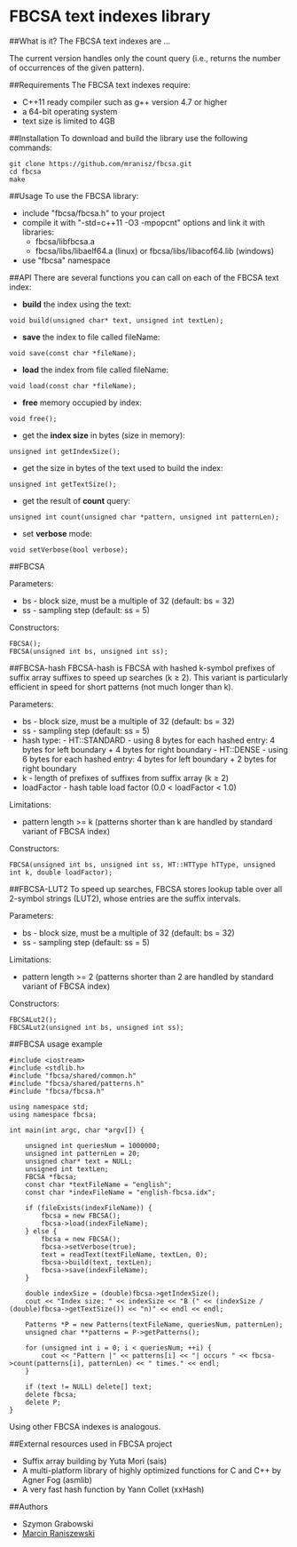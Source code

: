 # FBCSA text indexes library

##What is it?
The FBCSA text indexes are ...

The current version handles only the count query (i.e., returns the number of occurrences of the given pattern).

##Requirements
The FBCSA text indexes require:
- C++11 ready compiler such as g++ version 4.7 or higher
- a 64-bit operating system
- text size is limited to 4GB

##Installation
To download and build the library use the following commands:
```
git clone https://github.com/mranisz/fbcsa.git
cd fbcsa
make
```

##Usage
To use the FBCSA library:
- include "fbcsa/fbcsa.h" to your project
- compile it with "-std=c++11 -O3 -mpopcnt" options and link it with libraries:
  - fbcsa/libfbcsa.a
  - fbcsa/libs/libaelf64.a (linux) or fbcsa/libs/libacof64.lib (windows)
- use "fbcsa" namespace

##API
There are several functions you can call on each of the FBCSA text index:
- **build** the index using the text:
```
void build(unsigned char* text, unsigned int textLen);
```
- **save** the index to file called fileName:
```
void save(const char *fileName);
```
- **load** the index from file called fileName:
```
void load(const char *fileName);
```
- **free** memory occupied by index:
```
void free();
```
- get the **index size** in bytes (size in memory):
```
unsigned int getIndexSize();
```
- get the size in bytes of the text used to build the index:
```
unsigned int getTextSize();
```
- get the result of **count** query:
```
unsigned int count(unsigned char *pattern, unsigned int patternLen);
```
- set **verbose** mode:
```
void setVerbose(bool verbose);
```

##FBCSA

Parameters:
- bs - block size, must be a multiple of 32 (default: bs = 32)
- ss - sampling step (default: ss = 5)

Constructors:
```
FBCSA();
FBCSA(unsigned int bs, unsigned int ss);
```

##FBCSA-hash
FBCSA-hash is FBCSA with hashed k-symbol prefixes of suffix array suffixes to speed up searches (k ≥ 2). This variant is particularly efficient in speed for short patterns (not much longer than k).

Parameters:
- bs - block size, must be a multiple of 32 (default: bs = 32)
- ss - sampling step (default: ss = 5)
- hash type:
      - HT::STANDARD - using 8 bytes for each hashed entry: 4 bytes for left boundary + 4 bytes for right boundary
      - HT::DENSE - using 6 bytes for each hashed entry: 4 bytes for left boundary + 2 bytes for right boundary
- k - length of prefixes of suffixes from suffix array (k ≥ 2)
- loadFactor - hash table load factor (0.0 < loadFactor < 1.0)

Limitations: 
- pattern length >= k (patterns shorter than k are handled by standard variant of FBCSA index)

Constructors:
```
FBCSA(unsigned int bs, unsigned int ss, HT::HTType hTType, unsigned int k, double loadFactor);
```

##FBCSA-LUT2
To speed up searches, FBCSA stores lookup table over all 2-symbol strings (LUT2), whose entries are the suffix intervals.

Parameters:
- bs - block size, must be a multiple of 32 (default: bs = 32)
- ss - sampling step (default: ss = 5)

Limitations: 
- pattern length >= 2 (patterns shorter than 2 are handled by standard variant of FBCSA index)

Constructors:
```
FBCSALut2();
FBCSALut2(unsigned int bs, unsigned int ss);
```

##FBCSA usage example
```
#include <iostream>
#include <stdlib.h>
#include "fbcsa/shared/common.h"
#include "fbcsa/shared/patterns.h"
#include "fbcsa/fbcsa.h"

using namespace std;
using namespace fbcsa;

int main(int argc, char *argv[]) {

	unsigned int queriesNum = 1000000;
	unsigned int patternLen = 20;
	unsigned char* text = NULL;
	unsigned int textLen;
	FBCSA *fbcsa;
	const char *textFileName = "english";
	const char *indexFileName = "english-fbcsa.idx";

	if (fileExists(indexFileName)) {
		fbcsa = new FBCSA();
		fbcsa->load(indexFileName);
	} else {
		fbcsa = new FBCSA();
		fbcsa->setVerbose(true);
		text = readText(textFileName, textLen, 0);
		fbcsa->build(text, textLen);
		fbcsa->save(indexFileName);
	}

	double indexSize = (double)fbcsa->getIndexSize();
	cout << "Index size: " << indexSize << "B (" << (indexSize / (double)fbcsa->getTextSize()) << "n)" << endl << endl;

	Patterns *P = new Patterns(textFileName, queriesNum, patternLen);
	unsigned char **patterns = P->getPatterns();

	for (unsigned int i = 0; i < queriesNum; ++i) {
		cout << "Pattern |" << patterns[i] << "| occurs " << fbcsa->count(patterns[i], patternLen) << " times." << endl;
	}

	if (text != NULL) delete[] text;
	delete fbcsa;
	delete P;
}
```
Using other FBCSA indexes is analogous.

##External resources used in FBCSA project
- Suffix array building by Yuta Mori (sais)
- A multi-platform library of highly optimized functions for C and C++ by Agner Fog (asmlib)
- A very fast hash function by Yann Collet (xxHash)

##Authors
- Szymon Grabowski
- [Marcin Raniszewski](https://github.com/mranisz)
